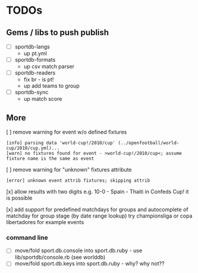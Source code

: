 # TODOs


## Gems / libs to push publish

- [ ] sportdb-langs
  - up pt.yml
- [ ] sportdb-formats
  - up csv match parser
- [ ] sportdb-readers
  - fix br - is pt!
  - up add teams to group
- [ ] sportdb-sync
  - up match score


## More

[ ] remove warning for event w/o defined fixtures

    [info] parsing data 'world-cup!/2010/cup' (../openfootball/world-cup/2010/cup.yml)...
    [warn] no fixtures found for event - >world-cup!/2010/cup<; assume fixture name is the same as event

[ ] remove warning for "unknown" fixtures attribute

    [error] unknown event attrib fixtures; skipping attrib


[x] allow results with two digits e.g. 10-0  - Spain - Thaiti in Confeds Cup! it is possible

[x] add support for predefined matchdays for groups and autocomplete of matchday for group stage (by date range lookup)
    try championsliga or copa libertadores for example events

### command line

- [ ] move/fold sport.db.console into sport.db.ruby - use lib/sportdb/console.rb (see worlddb)
- [ ] move/fold sport.db.keys into sport.db.ruby  - why? why not??
